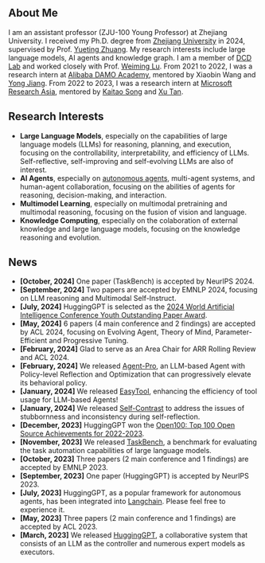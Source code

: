 ## About Me


I am an assistant professor (ZJU-100 Young Professor) at Zhejiang University. I received my Ph.D. degree from [Zhejiang University](https://www.zju.edu.cn/english/) in 2024, supervised by Prof. [Yueting Zhuang](https://person.zju.edu.cn/yzhuang). My research interests include large language models, AI agents and knowledge graph. I am a member of [DCD Lab](#) and worked closely with Prof. [Weiming Lu](https://scholar.google.com/citations?user=H42slBQAAAAJ&hl=en).
From 2021 to 2022, I was a research intern at [Alibaba DAMO Academy](https://damo.alibaba.com/), mentored by Xiaobin Wang and [Yong Jiang](https://jiangyong.site/). 
From 2022 to 2023, I was a research intern at [Microsoft Research Asia](https://www.msra.cn), mentored by [Kaitao Song](https://scholar.google.com/citations?user=LLk9dR8AAAAJ) and [Xu Tan](https://tan-xu.github.io/).

<!-- and Prof. [Jian Shao](https://person.zju.edu.cn/jshao) -->

<!-- [![](https://img.shields.io/badge/dynamic/json?label=CITATIONS&query=citationCount&url=https://api.semanticscholar.org/graph/v1/author/1471660296?fields=citationCount)](https://www.semanticscholar.org/author/Yongliang-Shen/1471660296)
[![](https://img.shields.io/badge/dynamic/json?label=PUBLICATIONS&query=paperCount&url=https://api.semanticscholar.org/graph/v1/author/1471660296?fields=paperCount)](https://www.semanticscholar.org/author/Yongliang-Shen/1471660296) -->

## Research Interests

- **Large Language Models**, especially on the capabilities of large language models (LLMs) for reasoning, planning, and execution, focusing on the controllability, interpretability, and efficiency of LLMs. Self-reflective, self-improving and self-evolving LLMs are also of interest.
- **AI Agents**, especially on [autonomous agents]((https://lilianweng.github.io/posts/2023-06-23-agent/)), multi-agent systems, and human-agent collaboration, focusing on the abilities of agents for reasoning, decision-making, and interaction.
- **Multimodel Learning**, especially on multimodal pretraining and multimodal reasoning, focusing on the fusion of vision and language.
- **Knowledge Computing**, especially on the colaboration of external knowledge and large language models, focusing on the knowledge reasoning and evolution.

## News

- **[October, 2024]** One paper (TaskBench) is accepted by NeurIPS 2024.
- **[September, 2024]** Two papers are accepted by EMNLP 2024, focusing on LLM reasoning and Multimodal Self-Instruct.
- **[July, 2024]** HuggingGPT is selected as the [2024 World Artificial Intelligence Conference Youth Outstanding Paper Award](https://sheitc.sh.gov.cn/zxxx/20240618/23f50b2ba3d0422daf775915f43dfa61.html).
- **[May, 2024]** 6 papers (4 main conference and 2 findings) are accepted by ACL 2024, focusing on Evolving Agent, Theory of Mind, Parameter-Efficient and Progressive Tuning.
- **[February, 2024]** Glad to serve as an Area Chair for ARR Rolling Review and ACL 2024.
- **[February, 2024]** We released [Agent-Pro](https://arxiv.org/abs/2402.17574), an LLM-based Agent with Policy-level Reflection and Optimization that can progressively elevate its behavioral policy.
- **[January, 2024]** We released [EasyTool](https://arxiv.org/abs/2401.06201), enhancing the efficiency of tool usage for LLM-based Agents!
- **[January, 2024]** We released [Self-Contrast](https://arxiv.org/abs/2401.02009) to address the issues of stubbornness and inconsistency during self-reflection.
- **[December, 2023]** HuggingGPT won the [Open100: Top 100 Open Source Achievements for 2022-2023](https://www.benchcouncil.org/evaluation/opencs/annual.html).
- **[November, 2023]** We released [TaskBench](https://github.com/microsoft/JARVIS/tree/main/taskbench), a benchmark for evaluating the task automation capabilities of large language models.
- **[October, 2023]** Three papers (2 main conference and 1 findings) are accepted by EMNLP 2023.
- **[September, 2023]** One paper (HuggingGPT) is accepted by NeurIPS 2023.
- **[July, 2023]** HuggingGPT, as a popular framework for autonomous agents, has been integrated into [Langchain](https://github.com/langchain-ai/langchain/tree/da395f3182da57fa2a2f26d656b71f99f4a04481/libs/experimental/langchain_experimental/autonomous_agents/hugginggpt). Please feel free to experience it.
- **[May, 2023]** Three papers (2 main conference and 1 findings) are accepted by ACL 2023.
- **[March, 2023]** We released [HuggingGPT](https://github.com/microsoft/JARVIS), a collaborative system that consists of an LLM as the controller and numerous expert models as executors.